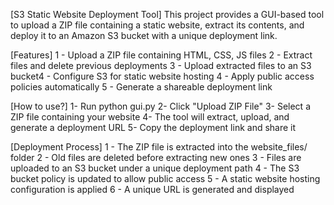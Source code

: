 [S3 Static Website Deployment Tool]
This project provides a GUI-based tool to upload a ZIP file containing a static website, extract its contents, and deploy it to an Amazon S3 bucket with a unique deployment link.

[Features]
  1 - Upload a ZIP file containing HTML, CSS, JS files
  2 - Extract files and delete previous deployments
  3 - Upload extracted files to an S3 bucket4 - Configure S3 for static website hosting
  4 - Apply public access policies automatically
  5 - Generate a shareable deployment link

[How to use?]
  1- Run python gui.py
  2- Click "Upload ZIP File"
  3- Select a ZIP file containing your website
  4- The tool will extract, upload, and generate a deployment URL
  5- Copy the deployment link and share it 
  
[Deployment Process]
  1 - The ZIP file is extracted into the website_files/ folder
  2 - Old files are deleted before extracting new ones
  3 - Files are uploaded to an S3 bucket under a unique deployment path
  4 - The S3 bucket policy is updated to allow public access
  5 - A static website hosting configuration is applied
  6 - A unique URL is generated and displayed
